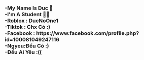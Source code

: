 <h3 class='text'>
  -My Name Is Duc 💠<br>
  -I'm A Student 🧑‍🎓<br>
  -Roblox : DucNoOne1<br>
  -Tiktok : Chx Có :)<br>
  -Facebook : https://www.facebook.com/profile.php?id=100081049247116<br>
  -Ngyeu:Đếu Có :)<br>
  -Đếu Ai Yêu :((
</h3>
